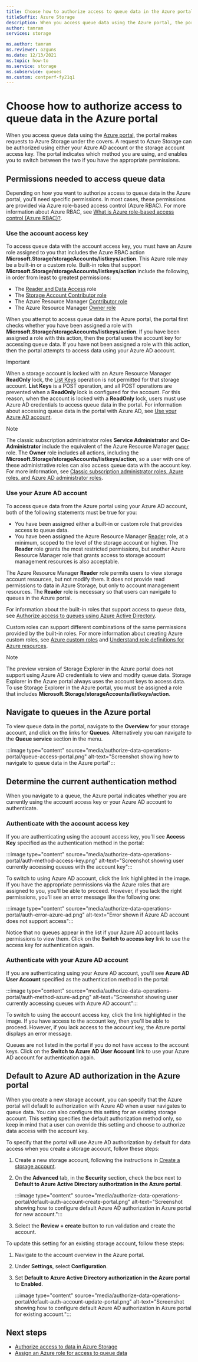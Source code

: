 ```yaml
---
title: Choose how to authorize access to queue data in the Azure portal
titleSuffix: Azure Storage
description: When you access queue data using the Azure portal, the portal makes requests to Azure Storage under the covers. These requests to Azure Storage can be authenticated and authorized using either your Azure AD account or the storage account access key.
author: tamram
services: storage

ms.author: tamram
ms.reviewer: ozguns
ms.date: 12/13/2021
ms.topic: how-to
ms.service: storage
ms.subservice: queues
ms.custom: contperf-fy21q1
---
```


# Choose how to authorize access to queue data in the Azure portal

When you access queue data using the [Azure portal](https://portal.azure.com), the portal makes requests to Azure Storage under the covers. A request to Azure Storage can be authorized using either your Azure AD account or the storage account access key. The portal indicates which method you are using, and enables you to switch between the two if you have the appropriate permissions.

## Permissions needed to access queue data

Depending on how you want to authorize access to queue data in the Azure portal, you'll need specific permissions. In most cases, these permissions are provided via Azure role-based access control (Azure RBAC). For more information about Azure RBAC, see [What is Azure role-based access control (Azure RBAC)?](../../role-based-access-control/overview.md).

### Use the account access key

To access queue data with the account access key, you must have an Azure role assigned to you that includes the Azure RBAC action **Microsoft.Storage/storageAccounts/listkeys/action**. This Azure role may be a built-in or a custom role. Built-in roles that support **Microsoft.Storage/storageAccounts/listkeys/action** include the following, in order from least to greatest permissions:

- The [Reader and Data Access](../../role-based-access-control/built-in-roles.md#reader-and-data-access) role
- The [Storage Account Contributor role](../../role-based-access-control/built-in-roles.md#storage-account-contributor)
- The Azure Resource Manager [Contributor role](../../role-based-access-control/built-in-roles.md#contributor)
- The Azure Resource Manager [Owner role](../../role-based-access-control/built-in-roles.md#owner)

When you attempt to access queue data in the Azure portal, the portal first checks whether you have been assigned a role with **Microsoft.Storage/storageAccounts/listkeys/action**. If you have been assigned a role with this action, then the portal uses the account key for accessing queue data. If you have not been assigned a role with this action, then the portal attempts to access data using your Azure AD account.

> [!IMPORTANT]
> When a storage account is locked with an Azure Resource Manager **ReadOnly** lock, the [List Keys](/rest/api/storagerp/storageaccounts/listkeys) operation is not permitted for that storage account. **List Keys** is a POST operation, and all POST operations are prevented when a **ReadOnly** lock is configured for the account. For this reason, when the account is locked with a **ReadOnly** lock, users must use Azure AD credentials to access queue data in the portal. For information about accessing queue data in the portal with Azure AD, see [Use your Azure AD account](#use-your-azure-ad-account).

> [!NOTE]
> The classic subscription administrator roles **Service Administrator** and **Co-Administrator** include the equivalent of the Azure Resource Manager [`Owner`](../../role-based-access-control/built-in-roles.md#owner) role. The **Owner** role includes all actions, including the **Microsoft.Storage/storageAccounts/listkeys/action**, so a user with one of these administrative roles can also access queue data with the account key. For more information, see [Classic subscription administrator roles, Azure roles, and Azure AD administrator roles](../../role-based-access-control/rbac-and-directory-admin-roles.md#classic-subscription-administrator-roles).

### Use your Azure AD account

To access queue data from the Azure portal using your Azure AD account, both of the following statements must be true for you:

- You have been assigned either a built-in or custom role that provides access to queue data.
- You have been assigned the Azure Resource Manager [Reader](../../role-based-access-control/built-in-roles.md#reader) role, at a minimum, scoped to the level of the storage account or higher. The **Reader** role grants the most restricted permissions, but another Azure Resource Manager role that grants access to storage account management resources is also acceptable.

The Azure Resource Manager **Reader** role permits users to view storage account resources, but not modify them. It does not provide read permissions to data in Azure Storage, but only to account management resources. The **Reader** role is necessary so that users can navigate to queues in the Azure portal.

For information about the built-in roles that support access to queue data, see [Authorize access to queues using Azure Active Directory](authorize-access-azure-active-directory.md).

Custom roles can support different combinations of the same permissions provided by the built-in roles. For more information about creating Azure custom roles, see [Azure custom roles](../../role-based-access-control/custom-roles.md) and [Understand role definitions for Azure resources](../../role-based-access-control/role-definitions.md).

> [!NOTE]
> The preview version of Storage Explorer in the Azure portal does not support using Azure AD credentials to view and modify queue data. Storage Explorer in the Azure portal always uses the account keys to access data. To use Storage Explorer in the Azure portal, you must be assigned a role that includes **Microsoft.Storage/storageAccounts/listkeys/action**.

## Navigate to queues in the Azure portal

To view queue data in the portal, navigate to the **Overview** for your storage account, and click on the links for **Queues**. Alternatively you can navigate to the **Queue service** section in the menu.

:::image type="content" source="media/authorize-data-operations-portal/queue-access-portal.png" alt-text="Screenshot showing how to navigate to queue data in the Azure portal":::

## Determine the current authentication method

When you navigate to a queue, the Azure portal indicates whether you are currently using the account access key or your Azure AD account to authenticate.

### Authenticate with the account access key

If you are authenticating using the account access key, you'll see **Access Key** specified as the authentication method in the portal:

:::image type="content" source="media/authorize-data-operations-portal/auth-method-access-key.png" alt-text="Screenshot showing user currently accessing queues with the account key":::

To switch to using Azure AD account, click the link highlighted in the image. If you have the appropriate permissions via the Azure roles that are assigned to you, you'll be able to proceed. However, if you lack the right permissions, you'll see an error message like the following one:

:::image type="content" source="media/authorize-data-operations-portal/auth-error-azure-ad.png" alt-text="Error shown if Azure AD account does not support access":::

Notice that no queues appear in the list if your Azure AD account lacks permissions to view them. Click on the **Switch to access key** link to use the access key for authentication again.

### Authenticate with your Azure AD account

If you are authenticating using your Azure AD account, you'll see **Azure AD User Account** specified as the authentication method in the portal:

:::image type="content" source="media/authorize-data-operations-portal/auth-method-azure-ad.png" alt-text="Screenshot showing user currently accessing queues with Azure AD account":::

To switch to using the account access key, click the link highlighted in the image. If you have access to the account key, then you'll be able to proceed. However, if you lack access to the account key, the Azure portal displays an error message.

Queues are not listed in the portal if you do not have access to the account keys. Click on the **Switch to Azure AD User Account** link to use your Azure AD account for authentication again.

## Default to Azure AD authorization in the Azure portal

When you create a new storage account, you can specify that the Azure portal will default to authorization with Azure AD when a user navigates to queue data. You can also configure this setting for an existing storage account. This setting specifies the default authorization method only, so keep in mind that a user can override this setting and choose to authorize data access with the account key.

To specify that the portal will use Azure AD authorization by default for data access when you create a storage account, follow these steps:

1. Create a new storage account, following the instructions in [Create a storage account](../common/storage-account-create.md).
1. On the **Advanced** tab, in the **Security** section, check the box next to **Default to Azure Active Directory authorization in the Azure portal**.

    :::image type="content" source="media/authorize-data-operations-portal/default-auth-account-create-portal.png" alt-text="Screenshot showing how to configure default Azure AD authorization in Azure portal for new account.":::

1. Select the **Review + create** button to run validation and create the account.

To update this setting for an existing storage account, follow these steps:

1. Navigate to the account overview in the Azure portal.
1. Under **Settings**, select **Configuration**.
1. Set **Default to Azure Active Directory authorization in the Azure portal** to **Enabled**.

    :::image type="content" source="media/authorize-data-operations-portal/default-auth-account-update-portal.png" alt-text="Screenshot showing how to configure default Azure AD authorization in Azure portal for existing account.":::

## Next steps

- [Authorize access to data in Azure Storage](../common/authorize-data-access.md)
- [Assign an Azure role for access to queue data](assign-azure-role-data-access.md)
